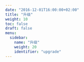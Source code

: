 ```yaml
---
date: "2016-12-01T16:00:00+02:00"
title: "升级"
weight: 10
toc: false
draft: false
menu:
  sidebar:
    name: "升级"
    weight: 20
    identifier: "upgrade"
---
```

